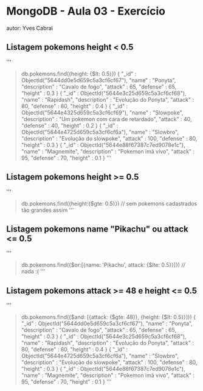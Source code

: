 # MongoDB - Aula 03 - Exercício
autor: Yves Cabral

## Listagem pokemons height < 0.5
'''
> db.pokemons.find({height: {$lt: 0.5}})
{ "_id" : ObjectId("5644dd0e5d659c5a3cf6cf67"), "name" : "Ponyta", "description" : "Cavalo de fogo", "attack" : 65, "defense" : 65, "height" : 0.3 }
{ "_id" : ObjectId("5644e3c25d659c5a3cf6cf68"), "name" : "Rapidash", "description" : "Evolução do Ponyta", "attack" : 80, "defense" : 80, "height" : 0.4 }
{ "_id" : ObjectId("5644e4325d659c5a3cf6cf69"), "name" : "Slowpoke", "description" : "Um pokemon com cara de retardado", "attack" : 40, "defense" : 40, "height" : 0.2 }
{ "_id" : ObjectId("5644e4725d659c5a3cf6cf6a"), "name" : "Slowbro", "description" : "Evolução do slowpoke", "attack" : 100, "defense" : 80, "height" : 0.3 }
{ "_id" : ObjectId("5644e88f67387c7ed9078e1c"), "name" : "Magnemite", "description" : "Pokemon imã vivo", "attack" : 95, "defense" : 70, "height" : 0.1 }
'''

## Listagem pokemons height >= 0.5
'''
> db.pokemons.find({height:{$gte: 0.5}})
> // sem pokemons cadastrados tão grandes assim
'''

## Listagem pokemons name "Pikachu" ou attack <= 0.5
'''
> db.pokemons.find({$or:[{name: 'Pikachu', attack: {$lte: 0.5}}]})
> // nada :(
'''

## Listagem pokemons attack >= 48 e height <= 0.5
'''
> db.pokemons.find({$and: [{attack: {$gte: 48}}, {height: {$lt: 0.5}}]})
{ "_id" : ObjectId("5644dd0e5d659c5a3cf6cf67"), "name" : "Ponyta", "description" : "Cavalo de fogo", "attack" : 65, "defense" : 65, "height" : 0.3 }
{ "_id" : ObjectId("5644e3c25d659c5a3cf6cf68"), "name" : "Rapidash", "description" : "Evolução do Ponyta", "attack" : 80, "defense" : 80, "height" : 0.4 }
{ "_id" : ObjectId("5644e4725d659c5a3cf6cf6a"), "name" : "Slowbro", "description" : "Evolução do slowpoke", "attack" : 100, "defense" : 80, "height" : 0.3 }
{ "_id" : ObjectId("5644e88f67387c7ed9078e1c"), "name" : "Magnemite", "description" : "Pokemon imã vivo", "attack" : 95, "defense" : 70, "height" : 0.1 }
'''

